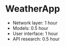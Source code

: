 # WeatherApp
- Network layer: 1 hour
- Models: 0.5 hour
- User interface: 1 hour
- API research: 0.5 hour


